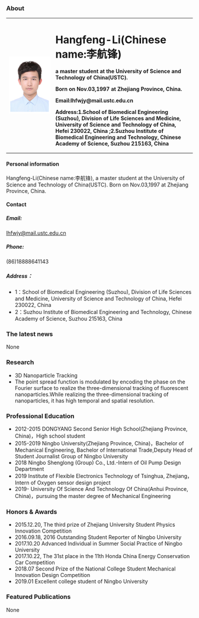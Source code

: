 ### About
<table border="0">
  <tr>
     <td width="25%">
      <img src="/lhf.jpg" width="100%">     
    </td>
    <td width="75%">
      <h1>Hangfeng-Li(Chinese name:李航锋)</h1>
      <p><b>a master student at the University of Science and Technology of China(USTC).</b></p>
      <p><b>Born on Nov.03,1997 at Zhejiang Province, China.</b></p>
      <p><b>Email:lhfwjy@mail.ustc.edu.cn</b></p>
      <p><b>Address:1.School of Biomedical Engineering (Suzhou), Division of Life Sciences and Medicine, University of Science and Technology of China, Hefei 230022, China ;2.Suzhou Institute of Biomedical Engineering and Technology, Chinese Academy of Science, Suzhou 215163, China</b></p>
    </td>
  </tr>
</table>

#### Personal information
Hangfeng-Li(Chinese name:李航锋), a master student at the University of Science and Technology of China(USTC).
Born on Nov.03,1997 at Zhejiang Province, China.
#### Contact
##### Email: 
lhfwjy@mail.ustc.edu.cn
##### Phone: 
(86)18888641143
##### Address：
- 1：School of Biomedical Engineering (Suzhou), Division of Life Sciences and Medicine, University of Science and Technology of China, Hefei 230022, China 
- 2：Suzhou Institute of Biomedical Engineering and Technology, Chinese Academy of Science, Suzhou 215163, China

### The latest news
None

### Research
- 3D Nanoparticle Tracking
- The point spread function is modulated by encoding the phase on the Fourier surface to realize the three-dimensional tracking of fluorescent nanoparticles.While realizing the three-dimensional tracking of nanoparticles, it has high temporal and spatial resolution.

### Professional Education
- 2012-2015 DONGYANG Second Senior High School(Zhejiang Province, China)，High school student
- 2015-2019 Ningbo University(Zhejiang Province, China)，Bachelor of Mechanical Engineering, Bachelor of International Trade,Deputy Head of Student Journalist Group of Ningbo     University    
- 2018 Ningbo Shenglong (Group) Co., Ltd.-Intern of Oil Pump Design Department
- 2019 Institute of Flexible Electronics Technology of Tsinghua, Zhejiang，Intern of Oxygen sensor design project
- 2019-     University Of Science And Technology Of China(Anhui Province, China)，pursuing the master degree of Mechanical Engineering 

### Honors & Awards
- 2015.12.20, The third prize of Zhejiang University Student Physics Innovation Competition
- 2016.09.18, 2016 Outstanding Student Reporter of Ningbo University
- 2017.10.20  Advanced Individual in Summer Social Practice of Ningbo University
- 2017.10.22, The 31st place in the 11th Honda China Energy Conservation Car Competition
- 2018.07     Second Prize of the National College Student Mechanical Innovation Design Competition
- 2019.01     Excellent college student of Ningbo University

### Featured Publications
None

